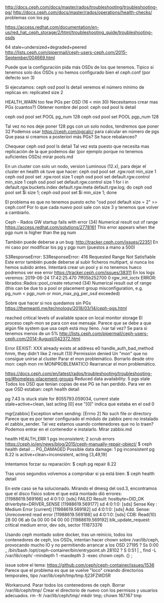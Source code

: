 http://docs.ceph.com/docs/master/rados/troubleshooting/troubleshooting-pg/
http://docs.ceph.com/docs/master/rados/operations/health-checks/
problemas con los pg

https://access.redhat.com/documentation/en-us/red_hat_ceph_storage/2/html/troubleshooting_guide/troubleshooting-osds



64 stale+undersized+degraded+peered
http://lists.ceph.com/pipermail/ceph-users-ceph.com/2015-September/004669.html

Puede que la configuración pida más OSDs de los que tenemos.
Tipico si tenemos solo dos OSDs y no hemos configurado bien el ceph.conf (por defecto son 3)

Si ejecutamos:
ceph osd pool ls detail
veremos el número mínimo de replicas en: replicated size 2




HEALTH_WARN too few PGs per OSD (16 < min 30)
Necesitamos crear mas PGs (cuantos?)
Obtener nombre del pool:
ceph osd pool ls detail

ceph osd pool set POOL pg_num 128
ceph osd pool set POOL pgp_num 128

Tal vez no nos deje poner 128 pgs con un solo nodos, tendremos que poner 32
Podemos usar https://ceph.com/pgcalc/ para calcular en número de pgs
Que pasa si creamos a posteriori más PGs? Se hace rebalanceo?



Chequear
ceph osd pool ls detail
Tal vez esta puesto que necesita mas replicación de la que podemos dar (por ejemplo porque no tenemos suficientes OSDs)
mirar pools.md


En un cluster con solo un nodo, version Luminous (12.x), para dejar el cluster en health ok tuve que hacer:
ceph osd pool set .rgw.root min_size 1
ceph osd pool set .rgw.root size 1
ceph osd pool set default.rgw.control min_size 1
ceph osd pool set default.rgw.control size 1
for i in default.rgw.buckets.index default.rgw.meta default.rgw.log; do ceph osd pool set $i size 1; ceph osd pool set $i min_size 1; done

El problema es que no tenemos puesto
echo "osd pool default size = 2" >> ceph.conf
Por lo que cada nuevo pool sale con size 3 y tenemos que volver a cambiarlo.





Ceph - Rados GW startup fails with error (34) Numerical result out of range
https://access.redhat.com/solutions/2778161
This error appears when the pgp num is higher than the pg num

También puede deberse a un bug: http://tracker.ceph.com/issues/22351
En mi caso por modificar los pg y pgp num (puestos a mano a 500)


S3ResponseError: S3ResponseError: 416 Requested Range Not Satisfiable
Este error también puede deberse al subir ficheros multipart, si nunca los hemos subido antes.
Intentará crear un pool y si no tenemos hueco podremos ver ese error
https://tracker.ceph.com/issues/38311
En los logs veremos:
2019-06-24 17:42:25.470 7ff05b252700  0 rgw_init_ioctx ERROR: librados::Rados::pool_create returned (34) Numerical result out of range (this can be due to a pool or placement group misconfiguration, e.g. pg_num < pgp_num or mon_max_pg_per_osd exceeded)

Sobre que hacer si nos quedamos sin PGs
https://themeanti.me/technology/2018/03/14/ceph-pgs.html





reached critical levels of available space on local monitor storage
El proceso ceph-mon se para con ese mensaje.
Parece que se debe a que algún file system que usa ceph está muy lleno. /var tal vez?
Se para si tenemos menos de un 5%
http://lists.ceph.com/pipermail/ceph-users-ceph.com/2014-August/042372.html



Error EEXIST: XXX already exists at address
e0 handle_auth_bad_method hmm, they didn't like 2 result (13) Permission denied
Un "mon" que no consigue unirse al cluster
Parar el mon problemático.
Borrarlo desde otro mon:
  ceph mon rm MONPROBLEMATICO
Rearrancar el mon problemático.




https://docs.ceph.com/en/latest/rados/troubleshooting/troubleshooting-pg/#homeless-placement-groups
Reduced data availability: 5 pgs stale
Todos los OSD que tenían copias de ese PG se han perdido.
Para ver en que OSD estaban:
ceph health detail

pg 7.43 is stuck stale for 8055793.059034, current state stale+active+clean, last acting [0]
  ese "[0]" indica que estaba en el osd 0




mgr[zabbix] Exception when sending: [Errno 2] No such file or directory
Parece que es por tener configurado el módulo de zabbix pero no instalado el zabbix_sender.
Tal vez estamos usando contenedores que no lo traen?
Podemos entrar en el contenedor e instalarlo.
Mirar zabbix.md



health HEALTH_ERR 1 pgs inconsistent; 2 scrub errors
https://ceph.io/en/news/blog/2015/ceph-manually-repair-object/
$ ceph health detail
...
PG_DAMAGED Possible data damage: 1 pg inconsistent
    pg 8.22 is active+clean+inconsistent, acting [3,49,19]

Intentamos forzar su reparación:
$ ceph pg repair 8.22

Tras unos segundos volvemos a comprobar si ya está bien:
$ ceph health detail

En este caso se ha solucionado.
Mirando el dmesg del osd.3, encontramos que el disco físico sobre el que está montado dió errores:
[11988619.569166] sd 4:0:1:0: [sds] FAILED Result: hostbyte=DID_OK driverbyte=DRIVER_SENSE
[11988619.569177] sd 4:0:1:0: [sds] Sense Key : Medium Error [current]
[11988619.569182] sd 4:0:1:0: [sds] Add. Sense: Unrecovered read error
[11988619.569188] sd 4:0:1:0: [sds] CDB: Read(10) 28 00 06 ab 0a 00 00 04 00 00
[11988619.569192] blk_update_request: critical medium error, dev sds, sector 111873376






Usando ceph montado sobre docker, tras un reinicio, todos los contenedores de ceph, los OSDs, intentan hacer chown sobre /var/lib/ceph, provocando mucho IO y no permitiendo arrancar a los OSD
27195 ?        Ss     0:00      \_ /bin/bash /opt/ceph-container/bin/entrypoint.sh
28102 ?        S      0:51      |   \_ find -L /var/lib/ceph/ -mindepth 1 -maxdepth 3 -exec chown ceph. {} ;

issue sobre el tema: https://github.com/ceph/ceph-container/issues/1536
Parece que el problema es que se vuelve "loco" creando directorios temporales, tipo
/var/lib/ceph/tmp/tmp.fj23FZWD5R

Workaround. Parar todos los contenedores de ceph.
Borrar /var/lib/ceph/tmp/
Crear el directorio de nuevo con los permisos y usuarios adecuados.
rm -fr /var/lib/ceph/tmp/
mkdir tmp; chown 167.167 tmp
